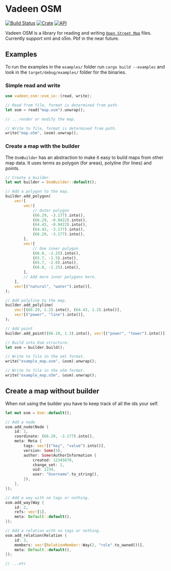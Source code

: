 # Vadeen OSM

[![Build Status](https://travis-ci.com/FelixStridsberg/vadeen_osm.svg?branch=master)](https://travis-ci.com/FelixStridsberg/vadeen_osm)
[![Crate](https://img.shields.io/crates/v/vadeen_osm.svg)](https://crates.io/crates/vadeen_osm)
[![API](https://docs.rs/vadeen_osm/badge.svg)](https://docs.rs/vadeen_osm)

Vadeen OSM is a library for reading and writing [`Open Street Map`] files.
Currently support xml and o5m. Pbf in the near future.

## Examples
To run the examples in the `examples/` folder run `cargo build --examples` and look in the
`target/debug/examples/` folder for the binaries.

### Simple read and write
```rust
use vadeen_osm::osm_io::{read, write};

// Read from file, format is determined from path.
let osm = read("map.osm").unwrap();

// ...render or modify the map.

// Write to file, format is determined from path.
write("map.o5m", &osm).unwrap();
```

### Create a map with the builder
The `OsmBuilder` has an abstraction to make it easy to build maps from other map data. It uses
terms as polygon (for areas), polyline (for lines) and points.
```rust
// Create a builder.
let mut builder = OsmBuilder::default();

// Add a polygon to the map.
builder.add_polygon(
    vec![
        vec![
            // Outer polygon
            (66.29, -3.177).into(),
            (66.29, -0.9422).into(),
            (64.43, -0.9422).into(),
            (64.43, -3.177).into(),
            (66.29, -3.177).into(),
        ],
        vec![
            // One inner polygon
            (66.0, -2.25).into(),
            (65.7, -2.5).into(),
            (65.7, -2.0).into(),
            (66.0, -2.25).into(),
        ],
        // Add more inner polygons here.
    ],
    vec![("natural", "water").into()],
);

// Add polyline to the map.
builder.add_polyline(
    vec![(66.29, 1.2).into(), (64.43, 1.2).into()],
    vec![("power", "line").into()],
);

// Add point
builder.add_point((66.19, 1.3).into(), vec![("power", "tower").into()]);

// Build into Osm structure.
let osm = builder.build();

// Write to file in the xml format.
write("example_map.osm", &osm).unwrap();

// Write to file in the o5m format.
write("example_map.o5m", &osm).unwrap();
```

## Create a map without builder
When not using the builder you have to keep track of all the ids your self.
```rust
let mut osm = Osm::default();

// Add a node
osm.add_node(Node {
    id: 1,
    coordinate: (66.29, -3.177).into(),
    meta: Meta {
        tags: vec![("key", "value").into()],
        version: Some(3),
        author: Some(AuthorInformation {
            created: 12345678,
            change_set: 1,
            uid: 1234,
            user: "Username".to_string(),
        }),
    },
});

// Add a way with no tags or nothing.
osm.add_way(Way {
    id: 2,
    refs: vec![1],
    meta: Default::default(),
});

// Add a relation with no tags or nothing.
osm.add_relation(Relation {
    id: 3,
    members: vec![RelationMember::Way(2, "role".to_owned())],
    meta: Default::default(),
});

// ...etc
```

[`Open Street Map`]: https://wiki.openstreetmap.org/wiki/OSM_file_formats
